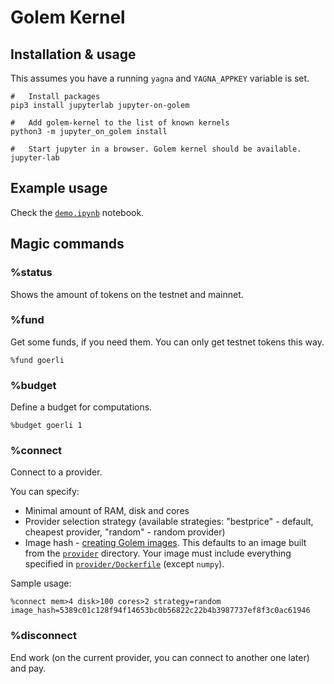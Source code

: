 # Golem Kernel

## Installation & usage

This assumes you have a running `yagna` and `YAGNA_APPKEY` variable is set.

```
#   Install packages
pip3 install jupyterlab jupyter-on-golem

#   Add golem-kernel to the list of known kernels
python3 -m jupyter_on_golem install

#   Start jupyter in a browser. Golem kernel should be available.
jupyter-lab
```

## Example usage

Check the [`demo.ipynb`](demo.ipynb) notebook.

## Magic commands

### %status

Shows the amount of tokens on the testnet and mainnet.

### %fund

Get some funds, if you need them. You can only get testnet tokens this way.

```
%fund goerli
```

### %budget

Define a budget for computations.

```
%budget goerli 1
```

### %connect

Connect to a provider.

You can specify:

*   Minimal amount of RAM, disk and cores
*   Provider selection strategy (available strategies: "bestprice" - default, cheapest provider, "random" - random provider)
*   Image hash - [creating Golem images](https://handbook.golem.network/requestor-tutorials/vm-runtime/convert-a-docker-image-into-a-golem-image). This
    defaults to an image built from the [`provider`](provider) directory. Your image must include everything specified in [`provider/Dockerfile`](provider/Dockerfile) (except `numpy`).

Sample usage:

```
%connect mem>4 disk>100 cores>2 strategy=random image_hash=5389c01c128f94f14653bc0b56822c22b4b3987737ef8f3c0ac61946
```

### %disconnect

End work (on the current provider, you can connect to another one later) and pay.

